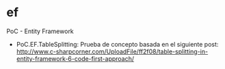 # ef
PoC - Entity Framework


- PoC.EF.TableSplitting: Prueba de concepto basada en el siguiente post: http://www.c-sharpcorner.com/UploadFile/ff2f08/table-splitting-in-entity-framework-6-code-first-approach/